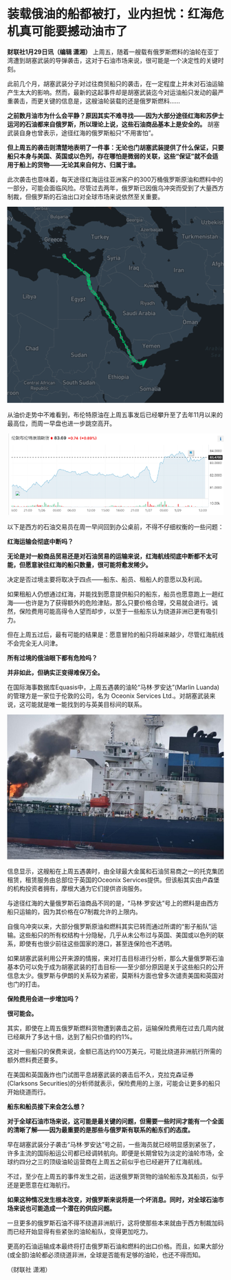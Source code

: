 # 装载俄油的船都被打，业内担忧：红海危机真可能要撼动油市了

**财联社1月29日讯（编辑 潇湘）**
上周五，随着一艘载有俄罗斯燃料的油轮在亚丁湾遭到胡塞武装的导弹袭击，这对于石油市场来说，很可能是一个决定性的关键时刻。

此前几个月，胡塞武装分子对过往商贸船只的袭击，在一定程度上并未对石油运输产生太大的影响。然而，最新的这起事件却是胡塞武装迄今对运油船只发动的最严重袭击，而更关键的信息是，这艘油轮装载的还是俄罗斯燃料……

**之前数月油市为什么会平静？原因其实不难寻找——因为大部分途径红海和苏伊士运河的石油都来自俄罗斯，所以理论上说，这些石油商品基本上是安全的。**
胡塞武装自身也曾表示，途径红海的俄罗斯船只“不用害怕”。

**但上周五的袭击则清楚地表明了一件事：无论也门胡塞武装提供了什么保证，只要船只本身与美国、英国或以色列，存在哪怕是微弱的关联，这些“保证”就不会适用于船上的货物——无论其来自何方、归属于谁。**

此次袭击也意味着，每天途径红海运往亚洲客户的300万桶俄罗斯原油和燃料中的一部分，可能会面临风险。尽管过去两年，俄罗斯已因俄乌冲突而受到了大量西方制裁，但俄罗斯的石油出口对全球市场来说依然至关重要。

![d6ce395fe8fc3642495154cdc5e73437.jpg](https://raw.githubusercontent.com/qqhsx/qqnews_image/main/2024/01/29/装载俄油的船都被打，业内担忧：红海危机真可能要撼动油市了/d6ce395fe8fc3642495154cdc5e73437.jpg)

从油价走势中不难看到，布伦特原油在上周五事发后已经攀升至了去年11月以来的最高位，而周一早盘也进一步跳空高开。

![4bb60afae1ca0314945dcd77e14361f5.jpg](https://raw.githubusercontent.com/qqhsx/qqnews_image/main/2024/01/29/装载俄油的船都被打，业内担忧：红海危机真可能要撼动油市了/4bb60afae1ca0314945dcd77e14361f5.jpg)

以下是西方的石油交易员在周一早间回到办公桌前，不得不仔细权衡的一些问题：

**红海运输会彻底中断吗？**

**无论是对一般商品贸易还是对石油贸易的运输来说，红海航线彻底中断都不太可能，但愿意驶往红海的船只数量，很可能将愈发稀少。**

决定是否过境主要将取决于四点——船东、船员、租船人的意愿以及利润。

如果租船人仍想通过红海，并能找到愿意提供船只的船东，船员也愿意跑上一趟红海——也许是为了获得额外的危险津贴，那么只要价格合理，交易就会进行。诚然，保险费用可能高得令人望而却步，以至于一些船东认为绕道非洲已更有吸引力。

但在上周五过后，最有可能的结果是：愿意冒险的船只将越来越少，尽管红海航线不会完全无人问津。

**所有过境的俄油眼下都有危险吗？**

**并非如此，但确实正变得难保万全。**

在国际海事数据库Equasis中，上周五遇袭的油轮“马林·罗安达”(Marlin Luanda)的管理方是一家位于伦敦的公司，名为 Oceonix
Services Ltd.。对胡塞武装来说，这可能就是唯一能找到的与英美目标间的联系。

![0b63e44bf5102110f29929626d850c4a.jpg](https://raw.githubusercontent.com/qqhsx/qqnews_image/main/2024/01/29/装载俄油的船都被打，业内担忧：红海危机真可能要撼动油市了/0b63e44bf5102110f29929626d850c4a.jpg)

信息显示，这艘船在上周五遇袭时，由全球最大金属和石油贸易商之一的托克集团租赁，租赁服务由总部位于英国的Oceonix
Services提供。但该船其实由卢森堡的机构投资者拥有，摩根大通为它们提供咨询服务。

与途径红海的大量俄罗斯石油商品不同的是，“马林·罗安达”号上的燃料是由西方船只运输的，因为其价格在G7制裁允许的上限内。

自俄乌冲突以来，大部分俄罗斯原油和燃料其实已转而通过所谓的“影子船队”运输。这些船只的所有权结构十分隐秘，几乎从未公布过与英国、美国或以色列的联系，即使有也很少前往这些国家的港口，甚至连保险也不透明。

如果胡塞武装利用公开来源的情报，来对打击目标进行分析，那么大量俄罗斯石油基本仍可以免于成为胡塞武装的打击目标——至少部分原因是关于这些船只的公开信息太少。俄罗斯与伊朗的关系较为紧密，莫斯科方面也曾多次谴责美国和英国对也门的打击。

**保险费用会进一步增加吗？**

**很可能会。**

其实，即使在上周五俄罗斯燃料货物遭到袭击之前，运输保险费用在过去几周内就已经飙升了多达十倍，达到了船只价值的约1%。

这对一些船只的保费来说，金额已高达约100万美元，可能比绕道非洲航行所需的额外燃料费还要多。

在美国和英国轰炸也门试图平息胡塞武装的袭击后不久，克拉克森证券(Clarksons
Securities)的分析师就表示，保险费用的上涨，可能会让更多的船只开始绕道而行。

**船东和船员接下来会怎么想？**

**对于全球石油市场来说，这可能是最关键的问题，但需要一些时间才能有一个全面的清晰了解——因为最重要的是那些与俄罗斯有联系的船东们的态度。**

早在胡塞武装分子袭击“马林·罗安达”号之前，一些海员就已经明显感到紧张了，许多主流的国际船运公司都已经调转航向。即便是长期曾较为淡定的油轮市场，全球约四分之三的顶级油轮运营商在上周五之前似乎也已经避开了红海航线。

不过，至少在上周五的事件发生之前，运送俄罗斯货物的油轮船东及其船员，似乎还是更愿意在红海航行。

**如果这种情况发生根本改变，对俄罗斯来说将是一个坏消息。同时，对全球石油市场来说也可能造成一个潜在的供应问题。**

一旦更多的俄罗斯石油不得不绕道非洲航行，这将使那些本来就由于西方制裁加码而已经开始显得有些紧张的油轮船队，变得更加吃力。

更高的石油运输成本最终将打击俄罗斯石油和燃料的出口价格。而且，如果大部分(或全部)油轮都必须绕道非洲，全球是否能有足够的油轮，也还不得而知。

（财联社 潇湘）


